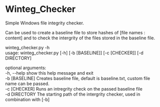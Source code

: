 # Winteg_Checker
Simple Windows file integrity checker.

Can be used to create a baseline file to store hashes of [file names : content] and to check the intergrity of the files stored in the baseline file.    

winteg_checker.py -h  
usage: winteg_checker.py [-h] [-b [BASELINE]] [-c [CHECKER]] [-d DIRECTORY]  

optional arguments:  
  -h, --help     show this help message and exit  
  -b [BASELINE]  Creates baseline file, default is baseline.txt, custom file
                 name can be passed.  
  -c [CHECKER]   Runs an intregrity check on the passed baseline file  
  -d DIRECTORY   The starting path of the intergrity checker, used in
                 combination with [-b]  
